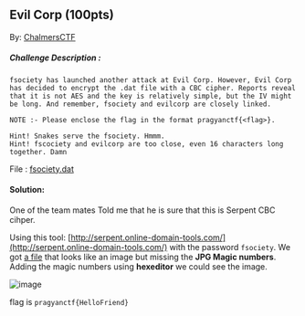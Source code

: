 ## Evil Corp (100pts)
By: [ChalmersCTF](http://chalmersctf.se)

##### Challenge Description : 
```
fsociety has launched another attack at Evil Corp. However, Evil Corp has decided to encrypt the .dat file with a CBC cipher. Reports reveal that it is not AES and the key is relatively simple, but the IV might be long. And remember, fsociety and evilcorp are closely linked.

NOTE :- Please enclose the flag in the format pragyanctf{<flag>}.

Hint! Snakes serve the fsociety. Hmmm.
Hint! fscociety and evilcorp are too close, even 16 characters long together. Damn

```
File : [fsociety.dat](files/fsociety_new.dat)
#### Solution:

One of the team mates Told me that he is sure that this is Serpent CBC cihper. 

Using this tool: 
[http://serpent.online-domain-tools.com/](http://serpent.online-domain-tools.com/) with the password ```fsociety```. We got [a file](files/odt-IV-c511874ee92bf191b2234edc1cb1cfe0.dat) that looks like an image but missing the **JPG Magic numbers**. Adding the magic numbers using **hexeditor** we could see the image.

![image](files/evil.jpg)

flag is ```pragyanctf{HelloFriend}```